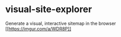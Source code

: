 # visual-site-explorer
Generate a visual, interactive sitemap in the browser 
[[https://imgur.com/a/WDR8P]]
